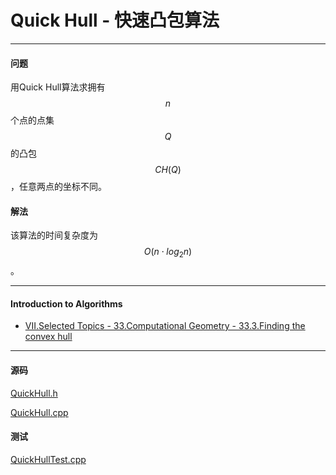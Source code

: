 <script type="text/javascript" src="https://cdnjs.cloudflare.com/ajax/libs/mathjax/2.7.1/MathJax.js?config=TeX-AMS-MML_HTMLorMML"></script>

# Quick Hull - 快速凸包算法

--------

#### 问题

用Quick Hull算法求拥有$$ n $$个点的点集$$ Q $$的凸包$$ CH(Q) $$，任意两点的坐标不同。

#### 解法

该算法的时间复杂度为$$ O(n \cdot log_2 n) $$。

--------

#### Introduction to Algorithms

* [VII.Selected Topics - 33.Computational Geometry - 33.3.Finding the convex hull](https://mcdtu.files.wordpress.com/2017/03/introduction-to-algorithms-3rd-edition-sep-2010.pdf)

--------

#### 源码

[QuickHull.h](https://github.com/linrongbin16/Way-to-Algorithm/blob/master/src/AnalyticGeometry/ConvexHull/QuickHull.h)

[QuickHull.cpp](https://github.com/linrongbin16/Way-to-Algorithm/blob/master/src/AnalyticGeometry/ConvexHull/QuickHull.cpp)

#### 测试

[QuickHullTest.cpp](https://github.com/linrongbin16/Way-to-Algorithm/blob/master/src/AnalyticGeometry/ConvexHull/QuickHullTest.cpp)
